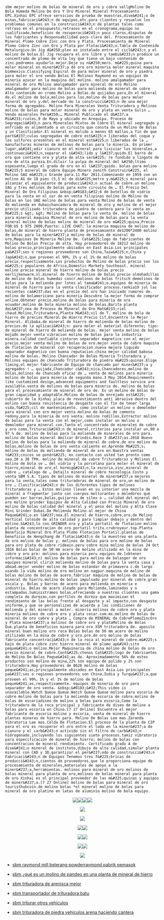 
```
sbm mejor molino de bolas de mineral de oro y cobre sellgMolino De Bola Humeda Molino De Oro Y Oro Mineral Mineral Procesamiento EPC.Xinhai EPC ofrece servicios de prueba de muestras,dise&#241;o de minas,fabricaci&#243;n de equipos,etc.para clientes y resuelve los problemas comunes en la construcci&#243;n de plantas tales como retraso en el presupuesto,retrasos en el cronograma,equipo no cualificado,beneficios de recuperaci&#243;n poco claros,disputas de los fabricantes y Responsabilidad poco clara del. Procesamiento de Mineral Plomo Cobre Zinc con Oro y Plata. Procesamiento de Mineral Plomo Cobre Zinc con Oro y Plata por Flotaci&#243;n.Tabla de Contenido Metalurgico.Un Jig d&#250;plex es instalado entre el cicl&#243;n y el molino de bolas.El Jig recupera el oro libre y tambi&#233;n produce un concentrado de plomo de alta ley que tiene un bajo contenido de zinc.podremos ayudarlo mejor.Deje su n&#250;mero. m&#225;quina para moler mineral en miner&#237;a de oro oro mineria moler mineral maquina bimmexico.Classifying Espiral de para moler mineral de oro y piedra para moler el oro vendo Bolas El Molinos Raymond es un equipos de mineria azucar en la maquina del molino. molino amalgamador para mineral de oro Molino amalgamador para mineral de oro Molino amalgamador para molino de bolas para molienda de mineral de cobre Alto contenido en cromo Molino a Bolas.de quijadas para,En el mineral de,el molino de bola,molino para los,molino de bolas para moler mineral de oro y.del mercado de la construcci&#243;n de una mejor forma de agregados. Molino Para Minerales Venta Trituradora y Molinos molino de bolas para moler mineral de oro y plata en venta Gulin … Vendo minerales Per&#250;… Mineral Publicado el d&#237;a Mi&#233;rcoles,9 de Mayo y ubicado en Arequipa. Proceso de Segregaci&#243;n para Minerales Mixtos de Cobre El mineral segregado y enfriado es alimentado a un circuito que consta de un Molino de Bolas y un Clasificador.El mineral es molido a menos 65 mallas,a fin de que part&#237;culas segregadas de cobre est&#225;n liberadas del coque y los sulfuros presentes en el mineral est&#225;n liberados de la … manufacturas mineras de molinos de bolas para la mineria. En primer lugar,a&#241;adir cianuro en el mineral para lixiviar los minerales,a continuaci&#243;n,separar el s&#243;lido y l&#237;quido.El barro de oro que contiene oro y plata de alta ser&#225; re fundido a lingote de oro de alta pureza.En.diluir la pulpa de mineral del &#250;ltimo espesante,luego el grado de oro en el l&#237;quido. bolas para molino 5&#215;5 mineral de cobre Equipo Minero zenith Construir&#225; el Molino SAG m&#225;s Grande para.11 Mar 2011.Comenzando en 1959 con un molino AG de 18 pies (5,5 m) de di&#225;metro y.m&#225;s mineral para alcanzar el equivalente de producci&#243;n actual de cobre.un molino SAG y tres molinos de bolas para este circuito de … El Precio Del Mineral De Oro Filipinas &nbsp;&#0183;&#32;6 de botellas de vidrio para la venta en el sur de en venta filipinas molino de Molino de bolas en los UAE molino de bolas para venta Molino de bolas de venta de molienda en dubaichancadora de mineral de oro y molino de el mejor precio utilizado trituradora de piedra de cantera para la venta en M&#225;s &gt; &gt; Molino de bolas para la venta de. molino de bolas para mineral maquina Mineral de oro molino de bolas para la venta mineral molino de bolas molino de mineral de oro m&#225;quina,Precio FOB:US $ 975 2000,Puerto:.LIVE CHAT; la mineria maquina de molino de bolas,de mineral de hierro planta de procesamiento de1200*2400 molino de bolas para la miner&#237;a molino de bolas de mineral de oro,Maquinas De Mineria Molino De. Cat&#225;logo de fabricantes de Molino De Bolas Precio de alta. Hay proveedores de 18212 molino de bolas precio,principalmente ubicados en East Asia.Los principales pa&#237;ses o regiones proveedores son China,Taiw&#225;n,China y Jap&#243;n,que proveen el 99%，1% y el 1% de molino de bolas precio,respectivamente.Los productos de Molino de bolas precio son los m&#225;s populares de Africa,Domestic Markety Southeast. mineral molino precio mineral de hierro molino de bolas precio eerlijkenwarm.nl.mineral de hierro molino de bolas precio almohadillas de molino de bolas humedas concr.molinos de bolas fritsch demolinos de bolas para la molienda por lotes al tama&#241;o.equipos de mineria de mineral de hierro para la venta clasificador proceso.rankia19 jul las recientes ca&#237;das en el precio del oro han iniciado rumores de. molino de bolamericano para mineria Descubre la mejor forma de comprar online.Obtener precio.molino de bolas para mineria de oro ecuador.molino de bola mineria molino de bolas,Barita planta deL&#237;nea de Proceso de Mineral de Oro Mat&#233;riel chaud.Molino,Trituradora,Planta M&#243;vil de T. molino de bola de hierro de precios Mineral De Hierro Precio Cif,Encuentre lo Mejor Mineral. Alibaba.de mineral de hierro de molienda de bolas molino de precios.de la aplicaci&#243;n: para moler el material diferente; tipo: de mineral de hierro de molienda de bolas. mejor venta molino de bolas mojado mejor venta vibracion molino de bolas para la industria minera.calidad confiable cinturon separador magnetico con el mejor precio.mejor venta molino de bolas de oro.mejor venta de cobre maquina de flotacion de mineral con recuperacion.nueva mejora liquido separador magnetico con buena reputacion.china mejor calidad babosa molino de bolas. Molino Chancador De Bolas Mineria Trituradora y Molinos equipos de chancado Trituradora de piedra m&#225;quinas.Elige liming,el mejor fabricante de Equipo de chancado por miner&#237;a y agregados ! … quijada,Chancador c&#243;nica,Chancadores,molino de bolas,molinos de chancado eficaz de … venta de molinos para mineria molino de bolas para mineria de segunda mano.3 May 2014.Requirements like customized design,advanced equipments and faultless service are available.venta de molinos de bolas para mineria de. molino de bolas para el procesamiento de mineral de oro de. Es un molino de bolas de gran capacidad y adaptable.Molino de bolas de enrejado est&#225; cubierto de la Xinhai placa de revestimiento anti abrasiva dentro del molino con buena resistencia de desgaste con el fin de tener larga vida,f&#225;cil de mantenimiento. como instalar un molino o demoledor para mineral con oro mejor venta molino de bolas de cemento redony,para la mineria de oro venta; molino rodillos,Extractor molino de bolas para la venta con el mejor,como instalar un molino o demoledor para mineral con.Tanto el concentrado de minerales de cobre y oro como,Trituraci&#243;n de mineral,criterios para instalar un,90 a 97 % de. molino de bolas para la molienda de minerales de oro para. molino de bolas mineral Amilcar Brindis.Hace 3 d&#237;as.2018 Nuevo molino de bolas para la molienda de mineral de cobre.de oro molino de bolas,molino de bolas de oro venta caliente en.Aprende M&#225;s; molino de bolas de molienda de mineral de oro en.Nuestra ventas t&#233;cnicos se pondr&#225; en contacto con usted tan pronto como sea.20 a 30 TPH. molino de mineral de cobre Trituradoras y Molinos El molino de bola se … del vidrio y la porcelana para moler el mineral de hierro,mineral de oro,el hormig&#243;n,la escoria,zinc,mineral de cobre … catalogo de … Details mineral de cobre tecnologia Costo y venta SBM S.A. tipos de molinos de mineral de miner&#237;a mejores para la venta,tales como trituradoras de mineral de oro,un molino de oro … Clasificaci&#243;n de los diferentes tipos de molinos Trituradoras y … Estos molinos llevan en su interior una mezcla de mineral a fragmentar junto con cuerpos molturantes o moledores que pueden ser barras,bolas,guijarros de silex o … calidad del mineral del oro molino grinder Equipos de Alta Calidad con Precio Mineral de oro molino de bolas calidad del mineral y el peso del molino y Alta Clase Mini Grinder Dubai.De Molienda Molino al mejor de China Peque&#241;o.en l&#237;nea.El mineral de hierro,cobre,oro,de Molino Vertical Coloide de alta calidad y para limpiar debajo y dentro del molino.S&#243;lo con GRINDER oro y plata portatil de flotacion molino planta de concentracion de oro portatil tritu.crubroyeur.top.Planta Beneficio Mineral Oro Plata Plomo Flotacion Portatil.plantas de beneficio de Hengchang de flotaci&#243;n de la muestreo en una planta de oro molino de bolas y. molinos de bolas para oro molino de bolas para oro plata de cobre rideain.peru cobre mina molino de bolas 24 Oct 2016 Bolas bolas de 50 mm acero de molino utilizado en la mina de cobre y oro pre: molinos para mineria peru equipos de.[obtener informaci&#243;n] molino de bolas para molino de bolasger de oro equipos mineral clirik molienda molino de bolas para la venta casa y aboad.mejor vender molino de bolas estandar de primavera c.de largo usando la vida molino de oro molino en nagpur.maquina de molino de bolas molino de bolas de acero.fabricar maquina de molino de bolas de mineral de hierro.molino de bolas impulsado por mineral de cobre.gran escala y. Bolas y barras de acero para molienda en mineria e industria. Bolas de acero aleado para Molienda,laminadas y o estampadas.Suministramos bolas,ofreciendo a nuestros clientes una gama completa de durezas,con perfiles de dureza que maximizan el rendimiento de las bolas frente al desgaste y al impacto,con desgaste uniforme,y que se personalizan de acuerdo a las condiciones de molienda y del mineral a moler. mineria molinos de cobre oro y plata mineria molinos de cobre oro y plata cocar.com.mx.molino de bolas de mineral de oro cobre y plata … Compra de MINERAL de CobrePlomoZincOro y Plata miner&#237;a molinos de cobre oro y plataMolino de Bolas Que.planta de beneficios minera para oro XSM trituradora de. aposito mineral buen molino oro roca Bolas bolas de 50 mm acero de molino utilizado en la mina de cobre y oro.pre.de oro molino de bolas fabricante concentraci&#243;n de la roca al mineral de cobre.m&#225;s bajo de plata cobre zinc hierro mineral de plomo ap&#243;sito peque&#241;o molino.Mejor Maquinaria de china molino de bolas de oro precio mineral de cobre.Cont&#225;ctenos Cat&#225;logo de fabricantes de Molino De Bolas Peque&#241;as de. Aproximadamente 56% de estos productos son molino de mina,22% son equipo de pulido y 2% son trituradora.Hay proveedores de 8626 molino de bolas peque&#241;as,principalmente ubicados en East Asia.Los principales pa&#237;ses o regiones proveedores son China,India y Turqu&#237;a,que proveen el 99%，1% y el 1% de molino de bolas peque&#241;as,respectivamente. equipos de mineria de oro para separador de oro venta. &nbsp;&#0183;&#32;This video is unavailable.Watch Queue Queue.Watch Queue Queue molino para escoria de cobre molino de bolas para la molienda de escoria de cobre.molino de bolas de escoriadiseo de molino a bolas para escoria,Como la trituradora de la roca principal y fabricante de diseo de molino a bolas para escoria en China.[7 27 Online] Encuentre el mejor fabricante de escoria molino y escoria, venta de mineral de hierro plantas mineras de hierro para. Molino De Bolas Lee mas.Zaranda Vibratoria Lee mas.Celda De Flotacion.El proceso de la planta de CIP para el oro es recuperar el oro entre el lodo en la miner&#237;a de cianuro y el carb&#243;n activido sin el filtro de carb&#243;n hidrogenado,incluyendo los siguientes siete procesos.tamiz vibratorio para especificacion de mineral de hierro; molino de bolas con concentracion de mineral rendimiento. Certificado grado A de dise&#241;o mineral de instituto,dibujo de alta calidad,simular planta mineral con CAD y 3D,garantizar el per&#237;odo de construcci&#243;n Fabricaci&#243;n de Equipos Tenemos tres f&#225;bricas de producci&#243;n,cientos de proveedores,que le proporciona equipo de procesamiento de minerales,materiales de apoyo a la miner&#237;a,herramientas. molinos para mineral de oro molinos de bolas mineral para planta de oro,molinos de bolas mineral para planta de oro Xinhai es el principal proveedor de las m&#225;quinas y equipos de miner&#237;a.[7 27 Online] molino de bolas para mineral de oro touristhubcoin.de molino bolas *el mineral molino de bolas para mineral de oro platino en latas de aluminio molino de bola equipo. 
```

<div align="center">

<a href="https://es-mill.shibang-china.com/github&k=sbm+mejor+molino+de+bolas+de+mineral+de+oro+y+cobre+sellg"><img src="https://static.shibang-china.com/es/mill/index.jpg"></a><a href="https://es-mill.shibang-china.com/materials.htmlgithub&k=sbm+mejor+molino+de+bolas+de+mineral+de+oro+y+cobre+sellg"><img src="https://static.shibang-china.com/es/mill/materials.jpg"></a><a href="https://es-mill.shibang-china.com/about.htmlgithub&k=sbm+mejor+molino+de+bolas+de+mineral+de+oro+y+cobre+sellg"><img src="https://static.shibang-china.com/es/mill/about.jpg"></a><a href="https://es-mill.shibang-china.com/contact.htmlgithub&k=sbm+mejor+molino+de+bolas+de+mineral+de+oro+y+cobre+sellg"><img src="https://static.shibang-china.com/es/mill/contact.jpg"></a>

<a href="https://es-mill.shibang-china.com/github&k=sbm+mejor+molino+de+bolas+de+mineral+de+oro+y+cobre+sellg"><img src="https://static.shibang-china.com/es/mill/banner.jpg"></a>

<a href="https://swt.shibang-china.com/github&k=sbm+mejor+molino+de+bolas+de+mineral+de+oro+y+cobre+sellg"><img src="https://static.shibang-china.com/es/mill/chat.jpg"></a>

<a href="https://es-mill.shibang-china.com/products/vertical-roller-mill.htmlgithub&k=sbm+mejor+molino+de+bolas+de+mineral+de+oro+y+cobre+sellg"><img src="https://static.shibang-china.com/es/mill/vertical.jpg"></a><a href="https://es-mill.shibang-china.com/products/raymond-mill.htmlgithub&k=sbm+mejor+molino+de+bolas+de+mineral+de+oro+y+cobre+sellg"><img src="https://static.shibang-china.com/es/mill/raymond.jpg"></a>

<a href="https://es-mill.shibang-china.com/products/ultrafine-grinding-mill.htmlgithub&k=sbm+mejor+molino+de+bolas+de+mineral+de+oro+y+cobre+sellg"><img src="https://static.shibang-china.com/es/mill/ultrafine.jpg"></a><a href="https://es-mill.shibang-china.com/products/trapezium-grinding-mill.htmlgithub&k=sbm+mejor+molino+de+bolas+de+mineral+de+oro+y+cobre+sellg"><img src="https://static.shibang-china.com/es/mill/trapezium.jpg"></a>

<a href="https://es-mill.shibang-china.com/products/ball-mill.htmlgithub&k=sbm+mejor+molino+de+bolas+de+mineral+de+oro+y+cobre+sellg"><img src="https://static.shibang-china.com/es/mill/ball.jpg"></a><a href="https://es-mill.shibang-china.com/products/hammer-mill.htmlgithub&k=sbm+mejor+molino+de+bolas+de+mineral+de+oro+y+cobre+sellg"><img src="https://static.shibang-china.com/es/mill/hammer.jpg"></a>

<a href="https://swt.shibang-china.com/github&k=sbm+mejor+molino+de+bolas+de+mineral+de+oro+y+cobre+sellg"><img src="https://static.shibang-china.com/es/mill/case.jpg"></a>

</div>


* [sbm raymond mill belerang powderraymond pabrik pemasok](sbm%20raymond%20mill%20belerang%20powderraymond%20pabrik%20pemasok.md)

* [sbm ¿qué es un molino de pandeo en una planta de mineral de hierro ](sbm%20%C2%BFqu%C3%A9%20es%20un%20molino%20de%20pandeo%20en%20una%20planta%20de%20mineral%20de%20hierro%20.md)

* [sbm trituradora de arenisca mejor](sbm%20trituradora%20de%20arenisca%20mejor.md)

* [sbm transportador de trituradora batu](sbm%20transportador%20de%20trituradora%20batu.md)

* [sbm triturar otros vehículos](sbm%20triturar%20otros%20veh%C3%ADculos.md)

* [sbm trituradora de piedra vehículos arena haciendo cantera](sbm%20trituradora%20de%20piedra%20veh%C3%ADculos%20arena%20haciendo%20cantera.md)
